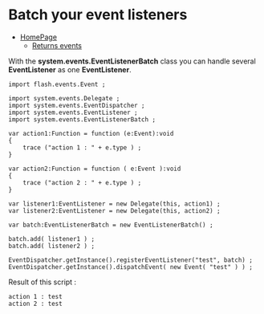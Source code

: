 # Batch your event listeners #

  * [HomePage](http://code.google.com/p/maashaack/)
    * [Returns events](events.md)

With the **system.events.EventListenerBatch** class you can handle several **EventListener** as one **EventListener**.

```
import flash.events.Event ;

import system.events.Delegate ;
import system.events.EventDispatcher ;
import system.events.EventListener ;
import system.events.EventListenerBatch ;

var action1:Function = function (e:Event):void 
{
    trace ("action 1 : " + e.type ) ;
}

var action2:Function = function ( e:Event ):void 
{
    trace ("action 2 : " + e.type ) ;
}

var listener1:EventListener = new Delegate(this, action1) ;
var listener2:EventListener = new Delegate(this, action2) ;

var batch:EventListenerBatch = new EventListenerBatch() ;

batch.add( listener1 ) ;
batch.add( listener2 ) ;

EventDispatcher.getInstance().registerEventListener("test", batch) ;
EventDispatcher.getInstance().dispatchEvent( new Event( "test" ) ) ;
```

Result of this script :

```
action 1 : test
action 2 : test
```